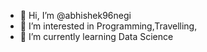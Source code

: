 - 👋 Hi, I’m @abhishek96negi
- 👀 I’m interested in Programming,Travelling,
- 🌱 I’m currently learning Data Science

<!---
abhishek96negi/abhishek96negi is a ✨ special ✨ repository because its `README.md` (this file) appears on your GitHub profile.
You can click the Preview link to take a look at your changes.
--->
